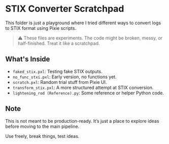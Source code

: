 # STIX Converter Scratchpad

This folder is just a playground where I tried different ways to convert logs to STIX format using Pixie scripts.

> ⚠️ These files are experiments. The code might be broken, messy, or half-finished. Treat it like a scratchpad.

## What's Inside

* `faked_stix.pxl`: Testing fake STIX outputs.
* `no_func_stxi.pxl`: Early version, no functions yet.
* `scratch.pxl`: Random trial stuff from Pixie UI.
* `transform_stix.pxl`: A more structured attempt at STIX conversion.
* `lightening_rod (Reference).py`: Some reference or helper Python code.

## Note

This is not meant to be production-ready. It’s just a place to explore ideas before moving to the main pipeline.

Use freely, break things, test ideas.
